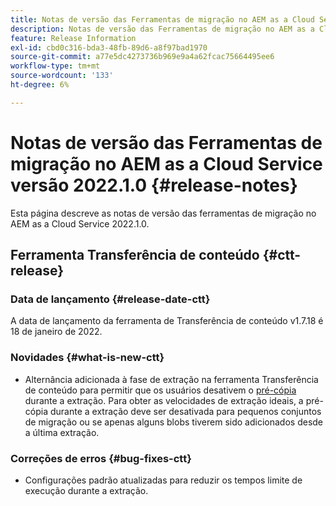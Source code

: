 ```yaml
---
title: Notas de versão das Ferramentas de migração no AEM as a Cloud Service versão 2022.1.0
description: Notas de versão das Ferramentas de migração no AEM as a Cloud Service versão 2022.1.0
feature: Release Information
exl-id: cbd0c316-bda3-48fb-89d6-a8f97bad1970
source-git-commit: a77e5dc4273736b969e9a4a62fcac75664495ee6
workflow-type: tm+mt
source-wordcount: '133'
ht-degree: 6%

---
```


# Notas de versão das Ferramentas de migração no AEM as a Cloud Service versão 2022.1.0 {#release-notes}

Esta página descreve as notas de versão das ferramentas de migração no AEM as a Cloud Service 2022.1.0.

## Ferramenta Transferência de conteúdo {#ctt-release}

### Data de lançamento {#release-date-ctt}

A data de lançamento da ferramenta de Transferência de conteúdo v1.7.18 é 18 de janeiro de 2022.

### Novidades {#what-is-new-ctt}

* Alternância adicionada à fase de extração na ferramenta Transferência de conteúdo para permitir que os usuários desativem o [pré-cópia](https://experienceleague.adobe.com/docs/experience-manager-cloud-service/moving/cloud-migration/content-transfer-tool/handling-large-content-repositories.html) durante a extração. Para obter as velocidades de extração ideais, a pré-cópia durante a extração deve ser desativada para pequenos conjuntos de migração ou se apenas alguns blobs tiverem sido adicionados desde a última extração.

### Correções de erros {#bug-fixes-ctt}

* Configurações padrão atualizadas para reduzir os tempos limite de execução durante a extração.
